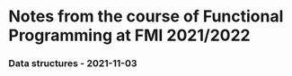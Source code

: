 # Notes from the course of Functional Programming at FMI 2021/2022

### Data structures - 2021-11-03
